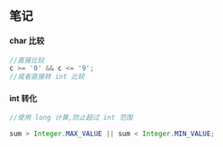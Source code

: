 ## 笔记

#### char 比较
````java
//直接比较
c >= '0' && c <= '9';
//或者直接转 int 比较

````

#### int 转化

````java
//使用 long 计算,防止超过 int 范围

sum > Integer.MAX_VALUE || sum < Integer.MIN_VALUE;

````

